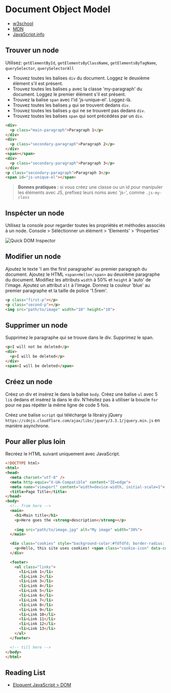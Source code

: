 # Document Object Model

+ [w3school](https://www.w3schools.com/js/js_htmldom_eventlistener.asp)
+ [MDN](https://developer.mozilla.org/en-US/docs/Web/API/Document_Object_Model/Introduction)
+ [JavaScript.info](http://javascript.info/dom-nodes)


## Trouver un node

Utilisez: `getElementById`, `getElementsByClassName`, `getElementsByTagName`, `querySelector`, `querySelectorAll`

+ Trouvez toutes les balises `div` du document. Loggez le deuxième élément s'il est présent.
+ Trouvez toutes les balises `p` avec la classe 'my-paragraph' du document. Loggez le premier élément s'il est présent.
+ Trouvez la balise `span` avec l'id 'js-unique-el'. Loggez-là.
+ Trouvez toutes les balises `p` qui se trouvent dedans `div`. 
+ Trouvez toutes les balises `p` qui ne se trouvent pas dedans `div`. 
+ Trouvez toutes les balises `span` qui sont précédéss par un `div`. 

```html
<div>
  <p class="main-paragraph">Paragraph 1</p>
</div>
<div>
  <p class="secondary-paragraph">Paragraph 2</p>
</div>
<span></span>
<div>
  <p class="secondary-paragraph">Paragraph 3</p>
</div>
<p class="secondary-paragraph">Paragraph 3</p>
<span id="js-unique-el"></span>
```

> **Bonnes pratiques :** si vous créez une classe ou un id pour manipuler les éléments avec JS, prefixez leurs noms avec 'js-', comme `.js-my-class`


## Inspécter un node

Utilisez la console pour regarder toutes les propriétés et méthodes associés à un node.
Console > Séléctionner un élément > 'Elements' > 'Properties'

![Quick DOM Inspector](https://i.ibb.co/X7bW84V/DOM-inspector.png)


## Modifier un node

Ajoutez le texte 'I am the first paragraphe' au premier paragraph du document.
Ajoutez le HTML `<span>Hello</span>` au deuxième paragraphe du document.
Modifiez les attributs `width` à 50% et `height` à 'auto' de l'image.
Ajoutez un attribut `alt` à l'image.
Donnez la couleur 'blue' au premier paragraphe et la taille de police '1.5rem'.

```html
<p class="first-p"></p>
<p class="second-p"></p>
<img src="path/to/image" width="10" height="10">

```

## Supprimer un node

Supprimez le paragraphe qui se trouve dans le div.
Supprimez le span.

```html
<p>I will not be deleted</p>
<div>
  <p>I will be deleted</p>
</div>
<span>I will be deleted</span>
```

## Créez un node

Créez un div et insérez le dans la balise `body`.
Créez une balise `ul` avec 5 `li`s dedans et insérez la dans le div. N'hésitez pas à utiliser la boucle `for` pour ne pas répéter la même ligne de code 5 fois.

Créez une balise `script` qui télécharge la librairy jQuery `https://cdnjs.cloudflare.com/ajax/libs/jquery/3.3.1/jquery.min.js` en manière asynchrone.

## Pour aller plus loin

Recréez le HTML suivant uniquement avec JavaScript.

```html
<!DOCTYPE html>
<html>
<head>
  <meta charset="utf-8" />
  <meta http-equiv="X-UA-Compatible" content="IE=edge">
  <meta name="viewport" content="width=device-width, initial-scale=1">
  <title>Page Title</title>
</head>
<body>
  <!-- from here -->
  <main>
    <h1>Main title</h1>
    <p>Here goes the <strong>description</strong></p>
  
    <img src="path/to/image.jpg" alt="My image" width="30%">
  </main>

  <div class="cookies" style="background-color:#fdfdfd; border-radius: 4px;">
    <p>Hello, this site uses cookies! <span class="cookie-icon" data-custom-id="35"></span></p>
  </div>

  <footer>
    <ul class="links">
      <li>Link 1</li>
      <li>Link 2</li>
      <li>Link 3</li>
      <li>Link 4</li>
      <li>Link 5</li>
      <li>Link 6</li>
      <li>Link 7</li>
      <li>Link 8</li>
      <li>Link 9</li>
      <li>Link 10</li>
      <li>Link 11</li>
      <li>Link 12</li>
      <li>Link 13</li>
    </ul>
  </footer>

  <!-- till here -->
</body>
</html>
```

## Reading List

+ [Eloquent JavaScript > DOM](https://eloquentjavascript.net/14_dom.html)


